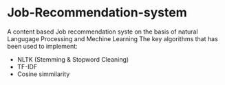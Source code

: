 # Job-Recommendation-system
A content based Job recommendation syste on the basis of natural Langugage Processing and Mechine Learning
The key algorithms that has been used to implement:
- NLTK (Stemming & Stopword Cleaning)
- TF-IDF
- Cosine simmilarity

